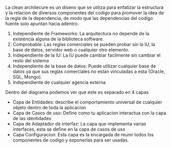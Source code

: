 La clean architecure es un diseno que se utiliza para enfatizar la estructura y la relacion de diversos componentes del codigo para promover la idea de la regla de la dependencia, de modo que las dependencias del codigo fuente solo apuntan hacia adentro. 

1. Independiente de Frameworks: La arquitectura no depende de la existencia alguna de la biblioteca software.
2. Comprobable: Las reglas comerciales se pueden probar sin la IU, la base de datos, servidor web o cualquier otro elemento.
3. Independiente de la IU: La IU puede cambiar facilmente sin cambiar el resto del sistema
4. Independiente de la base de datos: Puede utilizar cualquier base de datos ya que sus reglas comerciales no estan vinculadas a esta (Oracle, SQL, Mongo).
5. Independiente de cualquier agencia externa

Dentro del diagrama podemos ver que este es separado en 4 capas
- Capa de Entidades: describe el comportamiento universal de cualquier objeto dentro de toda la aplicacion
- Capa de Casos de uso: Define como tu aplicacion interactua con la capa de las identidades
- Capa de Adaptador de interfaz: La capa que implementa varias interfaces, esta se define en la capa de casos de uso
- Capa Configuracion: Esta capa es la encargada de reunir todos los componentes de codigo y exponerlas para ser usadas.